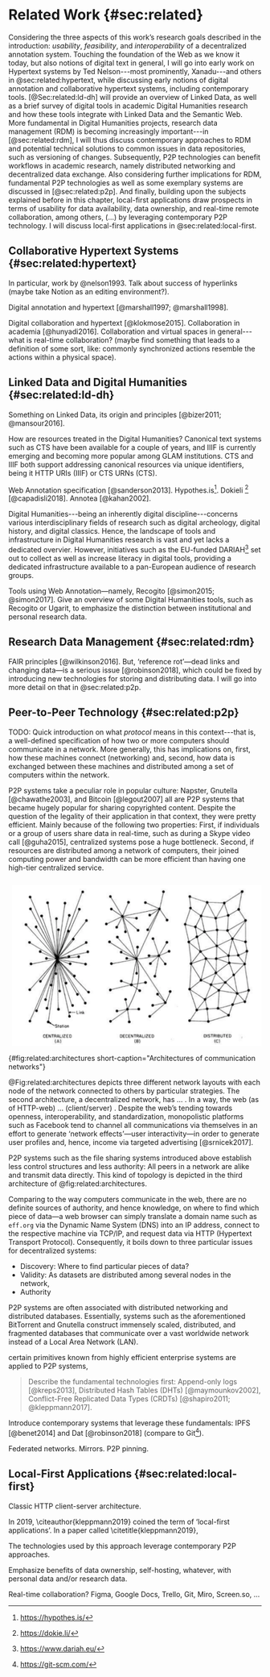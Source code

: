 # Related Work {#sec:related}

Considering the three aspects of this work’s research goals described in the introduction: _usability_, _feasibility_, and _interoperability_ of a decentralized annotation system. Touching the foundation of the Web as we know it today, but also notions of digital text in general, I will go into early work on Hypertext systems by Ted Nelson---most prominently, Xanadu---and others in @sec:related:hypertext, while discussing early notions of digital annotation and collaborative hypertext systems, including contemporary tools. [@Sec:related:ld-dh] will provide an overview of Linked Data, as well as a brief survey of digital tools in academic Digital Humanities research and how these tools integrate with Linked Data and the Semantic Web. More fundamental in Digital Humanities projects, research data management (RDM) is becoming increasingly important---in [@sec:related:rdm], I will thus discuss contemporary approaches to RDM and potential technical solutions to common issues in data repositories, such as versioning of changes. Subsequently, P2P technologies can benefit workflows in academic research, namely distributed networking and decentralized data exchange. Also considering further implications for RDM, fundamental P2P technologies as well as some exemplary systems are discussed in [@sec:related:p2p]. And finally, building upon the subjects explained before in this chapter, local-first applications draw prospects in terms of usability for data availability, data ownership, and real-time remote collaboration, among others, (...) by leveraging contemporary P2P technology. I will discuss local-first applications in @sec:related:local-first.

## Collaborative Hypertext Systems {#sec:related:hypertext}
 
In particular, work by @nelson1993. Talk about success of hyperlinks (maybe take Notion as an editing environment?).

Digital annotation and hypertext [@marshall1997; @marshall1998].

Digital collaboration and hypertext [@klokmose2015]. Collaboration in academia [@hunyadi2016]. Collaboration and virtual spaces in general---what is real-time collaboration? (maybe find something that leads to a definition of some sort, like: commonly synchronized actions resemble the actions within a physical space).
 
## Linked Data and Digital Humanities {#sec:related:ld-dh}

Something on Linked Data, its origin and principles [@bizer2011; @mansour2016].

How are resources treated in the Digital Humanities? Canonical text systems such as CTS have been available for a couple of years, and IIIF is currently emerging and becoming more popular among GLAM institutions. CTS and IIIF both support addressing canonical resources via unique identifiers, being it HTTP URIs (IIIF) or CTS URNs (CTS).

Web Annotation specification [@sanderson2013]. Hypothes.is[^hypothesis]. Dokieli [^dokieli] [@capadisli2018]. Annotea [@kahan2002].

Digital Humanities---being an inherently digital discipline---concerns various interdisciplinary fields of research such as digital archeology, digital history, and digital classics. Hence, the landscape of tools and infrastructure in Digital Humanities research is vast and yet lacks a dedicated overvier. However, initiatives such as the EU-funded DARIAH[^dariah] set out to collect as well as increase literacy in digital tools, providing a dedicated infrastructure available to a pan-European audience of research groups. 

Tools using Web Annotation—namely, Recogito [@simon2015; @simon2017]. Give an overview of some Digital Humanities tools, such as Recogito or Ugarit, to emphasize the distinction between institutional and personal research data.

[^hypothesis]: <https://hypothes.is/>
[^dokieli]: <https://dokie.li/>
[^dariah]: <https://www.dariah.eu/>

## Research Data Management {#sec:related:rdm}

FAIR principles [@wilkinson2016]. But, ‘reference rot’—dead links and changing data—is a serious issue [@robinson2018], which could be fixed by introducing new technologies for storing and distributing data. I will go into more detail on that in @sec:related:p2p.

## Peer-to-Peer Technology {#sec:related:p2p}

TODO: Quick introduction on what _protocol_ means in this context---that is, a well-defined specification of how two or more computers should communicate in a network. More generally, this has implications on, first, how these machines connect (networking) and, second, how data is exchanged between these machines and distributed among a set of computers within the network.

P2P systems take a peculiar role in popular culture: Napster, Gnutella [@chawathe2003], and Bitcoin [@legout2007] all are P2P systems that became hugely popular for sharing copyrighted content. Despite the question of the legality of their application in that context, they were pretty efficient. Mainly because of the following two properties: First, if individuals or a group of users share data in real-time, such as during a Skype video call [@guha2015], centralized systems pose a huge bottleneck. Second, if resources are distributed among a network of computers, their joined computing power and bandwidth can be more efficient than having one high-tier centralized service.

![Architectures of communication networks [@baran1964]](figures/network-architectures.png){#fig:related:architectures short-caption="Architectures of communication networks"}

@Fig:related:architectures depicts three different network layouts with each node of the network connected to others by particular strategies. The second architecture, a decentralized network, has … . In a way, the web (as of HTTP-web) … (client/server) . Despite the web’s tending towards openness, interoperability, and standardization, monopolistic platforms such as Facebook tend to channel all communications via themselves in an effort to generate ‘network effects’—user interactivity—in order to generate user profiles and, hence, income via targeted advertising [@srnicek2017].

P2P systems such as the file sharing systems introduced above establish less control structures and less authority: All peers in a network are alike and transmit data directly. This kind of topology is depicted in the third architecture of @fig:related:architectures.

Comparing to the way computers communicate in the web, there are no definite sources of authority, and hence knowledge, on where to find which piece of data—a web browser can simply translate a domain name such as `eff.org` via the Dynamic Name System (DNS) into an IP address, connect to the respective machine via TCP/IP, and request data via HTTP (Hypertext Transport Protocol). Consequently, it boils down to three particular issues for decentralized systems:
* Discovery: Where to find particular pieces of data?
* Validity: As datasets are distributed among several nodes in the network, 
* Authority

P2P systems are often associated with distributed networking and distributed databases. Essentially, systems such as the aforementioned BitTorrent and Gnutella construct immensely scaled, distributed, and fragmented databases that communicate over a vast worldwide network instead of a Local Area Network (LAN).

certain primitives known from highly efficient enterprise systems are applied to P2P systems,

> Describe the fundamental technologies first: Append-only logs [@kreps2013], Distributed Hash Tables (DHTs) [@maymounkov2002], Conflict-Free Replicated Data Types (CRDTs) [@shapiro2011; @kleppmann2017].

Introduce contemporary systems that leverage these fundamentals: IPFS [@benet2014] and Dat [@robinson2018] (compare to Git[^git]).

Federated networks. Mirrors. P2P pinning.

[^git]: <https://git-scm.com/>

## Local-First Applications {#sec:related:local-first}

Classic HTTP client-server architecture.

In 2019, \citeauthor{kleppmann2019} coined the term of ‘local-first applications’. In a paper called \citetitle{kleppmann2019}, 

The technologies used by this approach leverage contemporary P2P approaches.

Emphasize benefits of data ownership, self-hosting, whatever, with personal data and/or research data.

Real-time collaboration? Figma, Google Docs, Trello, Git, Miro, Screen.so, …

